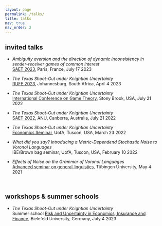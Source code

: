 ```yaml
---
layout: page
permalink: /talks/
title: talks
nav: true
nav_order: 2
---
```


## invited talks

  - *Ambiguity aversion and the direction of dynamic inconsistency in sender-receiver games of common interest*<br>
    [SAET 2023](https://saet.uiowa.edu/2023-conference/), Paris, France, July 17 2023
      
  - *The Texas Shoot-Out under Knightian Uncertainty*<br>
    [RUFE 2023](https://sites.google.com/view/risk-and-uncertainty-2023/home/), Johannesburg, South Africa, April 4 2023

  - *The Texas Shoot-Out under Knightian Uncertainty*<br>
    [International Conference on Game Theory](https://gtcenter.org/events/the-33rd-stony-brook-international-conference-on-game-theory/), Stony Brook, USA, July 21 2022

  - *The Texas Shoot-Out under Knightian Uncertainty*<br>
    [SAET 2022](https://saet.uiowa.edu/2022-conference/), ANU, Canberra, Australia, July 21 2022

  - *The Texas Shoot-Out under Knightian Uncertainty*<br>
    [Economics Seminar](https://eller.arizona.edu/events/economics-seminar-theoryexperimental-gerrit-bauch-university-bielefeld), UofA, Tuscon, USA, March 23 2022

  - *What did you say? Introducing a Metric-Dependend Stochastic Noise to Voronoi Languages*<br>
    IBE/Brown bag seminar, UofA, Tuscon, USA, February 10 2022

   - *Effects of Noise on the Grammar of Voronoi Languages*<br>
     [Advanced seminar on general linguistics](https://uni-tuebingen.de/en/faculties/faculty-of-humanities/departments/modern-languages/department-of-linguistics/chairs/general-linguistics/oberseminar/), Tübingen University, May 4 2021
      
<br>

## workshops & summer schools

   - *The Texas Shoot-Out under Knightian Uncertainty*<br>
      Summer school [Risk and Uncertainty in Economics, Insurance and Finance](https://sites.google.com/view/summer-school-23/overview), Bielefeld University, Germany, July 4 2023
